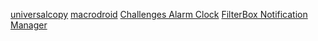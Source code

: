 [universalcopy](https://play.google.com/store/apps/details?id=com.camel.corp.universalcopy)
[macrodroid](https://play.google.com/store/apps/details?id=com.arlosoft.macrodroid)
[](https://play.google.com/store/apps/details?id=com.garageapp.alarmchallenges)
[Challenges Alarm Clock](https://play.google.com/store/apps/details?id=com.garageapp.alarmchallenges)
[FilterBox Notification Manager](https://play.google.com/store/apps/details?id=com.catchingnow.np)
[]()
[]()
[]()
